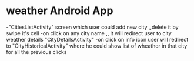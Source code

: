 # weather Android App
-"CitiesListActivity" screen which user could add new city ,,delete it by swipe it's cell
-on click on any city name ,, it will redirect user to city weather details "CityDetailsActivity"
-on click on info icon user will redirect to "CityHistoricalActivity" where he could show list of wheather in that city for all the previous clicks